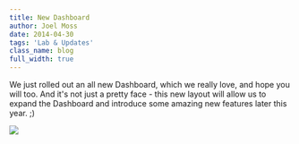 ```yaml
---
title: New Dashboard
author: Joel Moss
date: 2014-04-30
tags: 'Lab & Updates'
class_name: blog
full_width: true
---
```


We just rolled out an all new Dashboard, which we really love, and hope you will too. And it's not just a pretty face - this new layout will allow us to expand the Dashboard and introduce some amazing new features later this year. ;)

![](blog/new-dashboard.png)